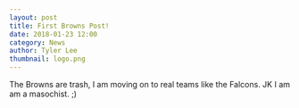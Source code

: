 ```yaml
---
layout: post
title: First Browns Post!
date: 2018-01-23 12:00
category: News
author: Tyler Lee
thumbnail: logo.png
---
```


The Browns are trash, I am moving on to real teams like the Falcons. JK I am am a masochist. ;)
